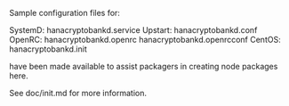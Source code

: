 Sample configuration files for:

SystemD: hanacryptobankd.service
Upstart: hanacryptobankd.conf
OpenRC:  hanacryptobankd.openrc
         hanacryptobankd.openrcconf
CentOS:  hanacryptobankd.init

have been made available to assist packagers in creating node packages here.

See doc/init.md for more information.

